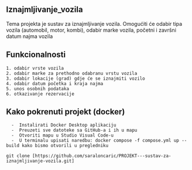 ## Iznajmljivanje_vozila


Tema projekta je sustav za iznajmljivanje vozila. Omogućiti će odabir tipa vozila (automobil, motor, kombi), odabir marke vozila, početni i završni datum najma vozila

## Funkcionalnosti
    1. odabir vrste vozila 
    2. odabir marke za prethodno odabranu vrstu vozila
    3. odabir lokacije (grad) gdje će se iznajmiti vozilo
    4. odabir datum početka i kraja najma
    5. unos osobnih podataka
    6. otkazivanje rezervacije


## Kako pokrenuti projekt (docker)
      -  Instalirati Docker Desktop aplikaciju
      -  Preuzeti sve datoteke sa GitHub-a i ih u mapu
      -  Otvoriti mapu u Studio Visual Code-u
      -  U terminalu upisati naredbu: docker compose -f compose.yml up --build kako bismo otvorili u pregledniku

```
git clone [https://github.com/saraloncaric/PROJEKT---sustav-za-iznajmljivanje-vozila.git]
```

